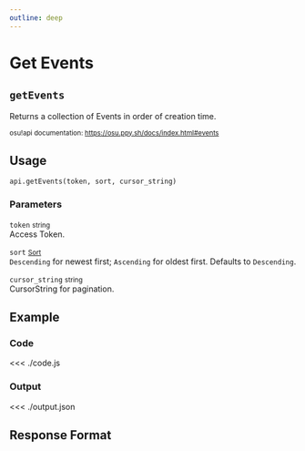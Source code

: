 ```yaml
---
outline: deep
---
```


# Get Events <Badge type="info" text="GET"/>

## `getEvents`

Returns a collection of Events in order of creation time.

<small>osu!api documentation: https://osu.ppy.sh/docs/index.html#events</small>

## Usage

`api.getEvents(token, sort, cursor_string)`

### Parameters

`token` <small>string</small><br>
Access Token.

`sort` <small>[Sort](../../types/sort)</small> <Badge type="tip" text="optional" /><br>
`Descending` for newest first; `Ascending` for oldest first. Defaults to `Descending`.

`cursor_string` <small>string</small> <Badge type="tip" text="optional" /><br>
CursorString for pagination.

## Example

### Code
<<< ./code.js

### Output
<<< ./output.json

## Response Format

<!--@include: ./response.md-->